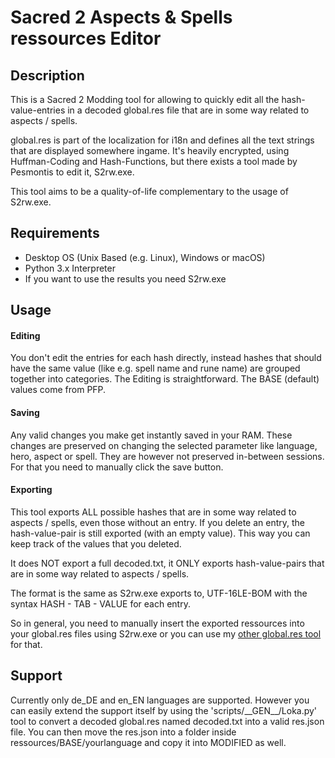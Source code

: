 # Sacred 2 Aspects & Spells ressources Editor

## Description

This is a Sacred 2 Modding tool for allowing to quickly edit all the hash-value-entries in a decoded global.res file that are in some way related to aspects / spells.

global.res is part of the localization for i18n and defines all the text strings that are displayed somewhere ingame. It's heavily encrypted, using Huffman-Coding and Hash-Functions, but there exists a tool made by Pesmontis to edit it, S2rw.exe.

This tool aims to be a quality-of-life complementary to the usage of S2rw.exe.

## Requirements

- Desktop OS (Unix Based (e.g. Linux), Windows or macOS)
- Python 3.x Interpreter
- If you want to use the results you need S2rw.exe

## Usage

#### Editing

You don't edit the entries for each hash directly, instead hashes that should have the same value (like e.g. spell name and rune name) are grouped together into categories.
The Editing is straightforward.
The BASE (default) values come from PFP.

#### Saving

Any valid changes you make get instantly saved in your RAM.
These changes are preserved on changing the selected parameter like language, hero, aspect or spell.
They are however not preserved in-between sessions. For that you need to manually click the save button.

#### Exporting

This tool exports ALL possible hashes that are in some way related to aspects / spells, even those without an entry.
If you delete an entry, the hash-value-pair is still exported (with an empty value).
This way you can keep track of the values that you deleted.

It does NOT export a full decoded.txt, it ONLY exports hash-value-pairs that are in some way related to aspects / spells.

The format is the same as S2rw.exe exports to, UTF-16LE-BOM with the syntax HASH - TAB - VALUE for each entry.

So in general, you need to manually insert the exported ressources into your global.res files using S2rw.exe or you can use my [other global.res tool](https://github.com/General-Lindor/global.res) for that.

## Support

Currently only de_DE and en_EN languages are supported.
However you can easily extend the support itself by using the 'scripts/\_\_GEN\_\_/Loka.py' tool to convert a decoded global.res named decoded.txt into a valid res.json file.
You can then move the res.json into a folder inside ressources/BASE/yourlanguage and copy it into MODIFIED as well.
